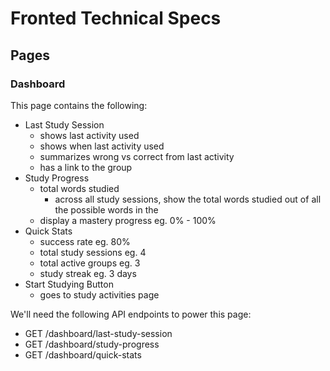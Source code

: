 # Fronted Technical Specs

## Pages

### Dashboard

This page contains the following:
- Last Study Session
    - shows last activity used
    - shows when last activity used
    - summarizes wrong vs correct from last activity
    - has a link to the group 
- Study Progress
    - total words studied
        - across all study sessions, show the total words studied out of all the possible words in the 
    - display a mastery progress eg. 0% - 100%
- Quick Stats
    - success rate eg. 80%
    - total study sessions eg. 4
    - total active groups eg. 3
    - study streak eg. 3 days
- Start Studying Button
    - goes to study activities page

We'll need the following API endpoints to power this page:
- GET /dashboard/last-study-session
- GET /dashboard/study-progress
- GET /dashboard/quick-stats